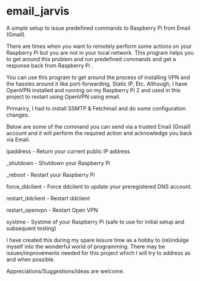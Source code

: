 # email_jarvis
A simple setup to issue predefined commands to Raspberry Pi from Email (Gmail).

There are times when you want to remotely perform some actions on your Raspberry Pi but you are not in your local network.
This program helps you to get around this problem and run predefined commands and get a response back from Raspberry Pi .

You can use this program to get around the process of installing VPN and the hassles around it like port-forwarding, Static IP, Etc.
Although, I have OpenVPN installed and running on my Raspberry Pi 2 and used in this project to restart using OpenVPN using email.

Primariry, I had to install SSMTP &  Fetchmail and do some configuration changes.

Below are some of the command you can send via a trusted Email (Gmail) account and it will perform the required action and acknowledge you back via Email.


ipaddress - Return your current public IP address

_shutdown - Shutdown your Raspberry Pi

_reboot - Restart your Raspberry Pi

force_ddclient - Force ddclient to update your preregistered DNS account.

restart_ddclient - Restart ddclient

restart_openvpn - Restart Open VPN

systime - Systime of your Raspberry Pi (safe to use for initial setup and subsequent testing)


I have created this during my spare leisure time as a hobby to (re)indulge myself into the wonderful world of programming.
There may be issues/improvements needed for this project which I will try to address as and when possible.

Appreciations/Suggestions/ideas are welcome.
